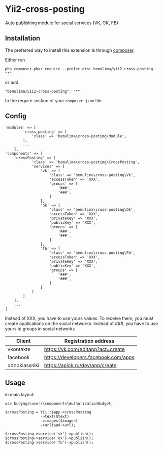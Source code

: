 Yii2-cross-posting
=======================
Auto publishing module for social services (VK, OK, FB)


Installation
------------

The preferred way to install this extension is through [composer](http://getcomposer.org/download/).

Either run

```
php composer.phar require --prefer-dist bemulima/yii2-cross-posting "*"
```

or add

```
"bemulima/yii2-cross-posting": "*"
```

to the require section of your `composer.json` file.


Config
-------

```
'modules' => [
        'cross_posting' => [
            'class' => 'bemulima\cross-posting\Module',
        ],
        ...
    ],
'components' => [
    'crossPosting' => [
            'class' => 'bemulima\cross-posting\CrossPosting',
            'services' => [
                'vk' => [
                    'class' => 'bemulima\cross-posting\Vk',
                    'accessToken' => 'XXX',
                    'groups' => [
                        '###',
                        '###',
                    ]
                ],
                'ok' => [
                    'class' => 'bemulima\cross-posting\Ok',
                    'accessToken' => 'XXX',
                    'privateKey' => 'XXX',
                    'publicKey' => 'XXX', 
                    'groups' => [
                        '###',
                        '###',
                    ]
                ],
                'fb' => [
                    'class' => 'bemulima\cross-posting\Fb',
                    'accessToken' => 'XXX',
                    'privateKey' => 'XXX',
                    'publicKey' => 'XXX',
                    'groups' => [
                        '###',
                        '###',
                    ]
                ]
            ]
        ]
    ],
    ...
]
```
Instead of XXX, you have to use yours values. To receive them, you must create applications on the social networks. 
Instead of ###, you have to use yours id groups in social networks

| Client     | Registration address    | 
| --------|---------|
| vkontakte  | https://vk.com/editapp?act=create|
| facebook | https://developers.facebook.com/apps|
| odnoklassniki | https://apiok.ru/dev/app/create|

Usage
--------
in main layout:
```
use budyaga\users\components\AuthorizationWidget;
```

```
$crossPosting = Yii::$app->crossPosting
                ->text($text)
                ->images($images)
                ->url($ad->url);
        
$crossPosting->service('vk')->publish();
$crossPosting->service('ok')->publish();
$crossPosting->service('fb')->publish();
```